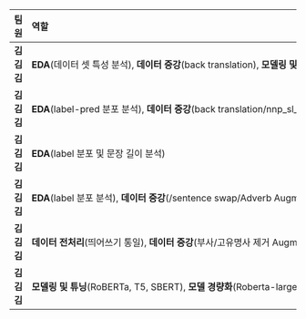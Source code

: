 |**팀원**|**역할**|
|:--|:--|
|**김김김**|<nobr>**EDA**(데이터 셋 특성 분석), **데이터 증강**(back translation), **모델링 및 튜닝**(Bert, Roberta, Albert, SBERT, WandB)</nobr>|
|**김김김**|<nobr>**EDA**(label-pred 분포 분석), **데이터 증강**(back translation/nnp_sl_masking/어순도치/단순복제), **모델 튜닝**(roberta-large, kr-electra-discriminator)</nobr>|
|**김김김**|<nobr>**EDA**(label 분포 및 문장 길이 분석)</nobr>|
|**김김김**|<nobr>**EDA**(label 분포 분석), **데이터 증강**(/sentence swap/Adverb Augmentation/BERT-Mask Insertion)</nobr>|
|**김김김**|<nobr>**데이터 전처리**(띄어쓰기 통일), **데이터 증강**(부사/고유명사 제거 Augmentation), **모델링**(KoSimCSE-roberta), **앙상블**(variance-based ensemble)</nobr>|
|**김김김**|<nobr>**모델링 및 튜닝**(RoBERTa, T5, SBERT), **모델 경량화**(Roberta-large with deepspeed)</nobr>|
